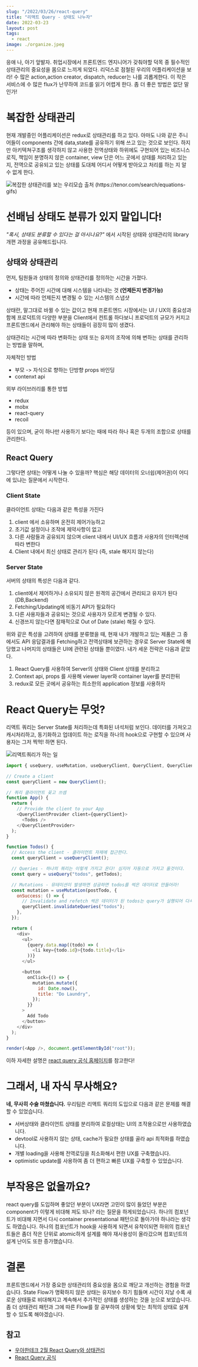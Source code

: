 ```yaml
---
slug: "/2022/03/26/react-query"
title: "리액트 Query - 상태도 나누자"
date: 2022-03-23
layout: post
tags:
  - react
image: ./organize.jpeg
---
```


응애 나, 아기 앞발자. 취업시장에서 프론트엔드 엔지니어가 갖춰야할 덕목 중 필수적인 상태관리의 중요성을 몸으로 느끼게 되었다. 리덕스로 점철된 우리의 어플리케이션을 보라! 수 많은 action,action creator, dispatch, reducer는 나를 괴롭게한다. 이 작은 서비스에 수 많은 flux가 난무하여 코드를 읽기 어렵게 한다. 좀 더 좋은 방법은 없단 말인가!

# 복잡한 상태관리

현재 개발중인 어플리케이션은 redux로 상태관리를 하고 있다. 아마도 나와 같은 주니어들이 components 간에 data,state를 공유하기 위해 쓰고 있는 것으로 보인다. 하지만 아키텍쳐구조를 생각하지 않고 사용한 전역상태와 하위에도 구현되어 있는 비즈니스 로직, 책임이 분명하지 않은 container, view 단은 어느 곳에서 상태를 처리하고 있는 지, 전역으로 공유되고 있는 상태를 도대체 어디서 어떻게 받아오고 처리를 하는 지 알 수 없게 한다.

![복잡한 상태관리를 보는 우리모습 출처 (https://tenor.com/search/equations-gifs)](https://c.tenor.com/WaBfaiDpRywAAAAd/equations-alex.gif)

# 선배님 상태도 분류가 있지 말입니다!

_"혹시, 상태도 분류할 수 있다는 걸 아시나요?"_ 에서 시작된 상태와 상태관리의 library 개편 과정을 공유해드립니다.

## 상태와 상태관리

먼저, 팀원들과 상태의 정의와 상태관리를 정의하는 시간을 가졌다.

- 상태는 주어진 시간에 대해 시스템을 나타내는 것 **(언제든지 변경가능)**
- 시간에 따라 언제든지 변경될 수 있는 시스템의 스냅샷

상태란, 말그대로 바뀔 수 있는 값이고 현재 프론트엔드 시장에서는 UI / UX의 중요성과 함께 프로덕트의 다양한 부분을 Client에서 컨트롤 하다보니 프로덕트의 규모가 커지고 프론트엔드에서 관리해야 하는 상태들이 굉장히 많이 생겼다.

상태관리는 시간에 따라 변화하는 상태 또는 유저의 조작에 의해 변하는 상태를 관리하는 방법을 말하며,

자체적인 방법

- 부모 -> 자식으로 향하는 단방향 props 바인딩
- contenxt api

외부 라이브러리를 통한 방법

- redux
- mobx
- react-query
- recoil

등이 있으며, 굳이 하나만 사용하기 보다는 때에 따라 하나 혹은 두개의 조합으로 상태를 관리한다.

## React Query

그렇다면 상태는 어떻게 나눌 수 있을까?
핵심은 해당 데이터의 오너쉽(제어권)이 어디에 있냐는 질문에서 시작한다.

### Client State

클라이언트 상태는 다음과 같은 특성을 가진다

1. client 에서 소유하며 온전히 제어가능하고
2. 초기값 설정이나 조작에 제약사항이 없고
3. 다른 사람들과 공유되지 않으며 client 내에서 UI/UX 흐름과 사용자의 인터렉션에 따라 변한다
4. Client 내에서 최신 상태로 관리가 된다 (즉, stale 해지지 않는다)

### Server State

서버의 상태의 특성은 다음과 같다.

1. client에서 제어하거나 소유되지 않은 원격의 공간에서 관리되고 유지가 된다 (DB,Backend)
2. Fetching/Updating에 비동기 API가 필요하다
3. 다른 사용자들과 공유되는 것으로 사용자가 모르게 변경될 수 있다.
4. 신경쓰지 않는다면 잠재적으로 Out of Date (stale) 해질 수 있다.

위와 같은 특성을 고려하여 상태를 분류했을 때, 현재 내가 개발하고 있는 제품은 그 중에서도 API 응답결과를 Fetching하고 전역상태에 보관하는 경우로 Server State에 해당했고 나머지의 상태들은 UI에 관련된 상태들 뿐이였다. 내가 세운 전략은 다음과 같았다.

1. React Query를 사용하여 Server의 상태와 Client 상태를 분리하고
2. Context api, props 를 사용해 viewer layer와 container layer를 분리한뒤
3. redux로 모든 곳에서 공유하는 최소한의 application 정보를 사용하자

# React Query는 무엇?

리액트 쿼리는 Server State를 처리하는데 특화된 녀석처럼 보인다. 데이터를 가져오고 캐시처리하고, 동기화하고 업데이트 하는 로직을 하나의 hook으로 구현할 수 있으며 사용자는 그저 찍먹! 하면 된다.

![리액트쿼리가 하는 일](query.png)

```js {4,10-12,21,24-29}
import { useQuery, useMutation, useQueryClient, QueryClient, QueryClientProvider } from "react-query";

// Create a client
const queryClient = new QueryClient();

// 쿼리 클라이언트 꽂고 쓰셈
function App() {
  return (
    // Provide the client to your App
    <QueryClientProvider client={queryClient}>
      <Todos />
    </QueryClientProvider>
  );
}

function Todos() {
  // Access the client - 클라이언트 자제에 접근한다.
  const queryClient = useQueryClient();

  // Queries - 하나의 쿼리는 이렇게 가지고 온다! 심지어 자동으로 가지고 올것이다.
  const query = useQuery("todos", getTodos);

  // Mutations - 뮤테이션이 발생하면 성공하면 todos를 썩은 데이터로 만들어라!
  const mutation = useMutation(postTodo, {
    onSuccess: () => {
      // Invalidate and refetch 썩은 데이터가 된 todos는 query가 실행되어 다시 받아온다.
      queryClient.invalidateQueries("todos");
    },
  });

  return (
    <div>
      <ul>
        {query.data.map((todo) => (
          <li key={todo.id}>{todo.title}</li>
        ))}
      </ul>

      <button
        onClick={() => {
          mutation.mutate({
            id: Date.now(),
            title: "Do Laundry",
          });
        }}
      >
        Add Todo
      </button>
    </div>
  );
}

render(<App />, document.getElementById("root"));
```

이하 자세한 설명은 [react query 공식 홈페이지](https://react-query.tanstack.com/)를 참고한다!

# 그래서, 내 자식 무사해요?

**네, 무사히 수술 마쳤습니다.**
우리팀은 리액트 쿼리의 도입으로 다음과 같은 문제를 해결할 수 있었습니다.

- 서버상태와 클라이언트 상태를 분리하여 로컬상태는 UI의 조작용으로만 사용하였습니다.
- devtool로 사용하지 않는 상태, cache가 필요한 상태를 골라 api 최적화를 하였습니다.
- 개별 loading을 사용해 전역로딩을 최소화해서 편한 UX를 구축했습니다.
- optimistic update를 사용하여 좀 더 편하고 빠른 UX를 구축할 수 있었습니다.

# 부작용은 없을까요?

react query를 도입하며 좋았던 부분이 UX라면 고민이 많이 들었던 부분은 component가 이렇게 비대해 져도 되나? 라는 질문을 하게되었습니다. 하나의 컴포넌트가 비대해 지면서 다시 container presentational 패턴으로 돌아가야 하나라는 생각도 하였습니다.
하나의 컴포넌트가 hook을 사용하게 되면서 유착이되면 하위의 컴포넌트들은 좀더 작은 단위로 atomic하게 설계를 해야 재사용성이 올라갔으며 컴포넌트의 설계 난이도 또한 증가했습니다.

# 결론

프론트엔드에서 가장 중요한 상태관리의 중요성을 몸으로 깨닫고 개선하는 경험을 하였습니다. State Flow가 명확하지 않은 상태는 유지보수 하기 힘들며 시간이 지날 수록 새로운 상태들로 비대해지고 계속해서 추가적인 상태를 생성하는 것을 눈으로 보았습니다. 좀 더 상태관리 패턴과 그에 따른 Flow를 잘 공부하여 상황에 맞는 최적의 상태로 설계할 수 있도록 해야겠습니다.

## 참고

- [우아한테크 2월 React Query와 상태관리](https://www.youtube.com/watch?v=MArE6Hy371c)
- [React Query 공식](https://react-query.tanstack.com/)
